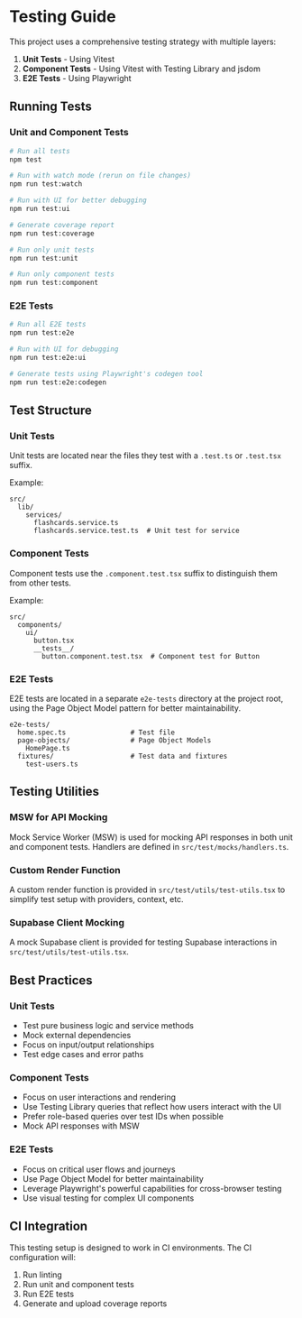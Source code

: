# Testing Guide

This project uses a comprehensive testing strategy with multiple layers:

1. **Unit Tests** - Using Vitest
2. **Component Tests** - Using Vitest with Testing Library and jsdom
3. **E2E Tests** - Using Playwright

## Running Tests

### Unit and Component Tests

```bash
# Run all tests
npm test

# Run with watch mode (rerun on file changes)
npm run test:watch

# Run with UI for better debugging
npm run test:ui

# Generate coverage report
npm run test:coverage

# Run only unit tests
npm run test:unit

# Run only component tests
npm run test:component
```

### E2E Tests

```bash
# Run all E2E tests
npm run test:e2e

# Run with UI for debugging
npm run test:e2e:ui

# Generate tests using Playwright's codegen tool
npm run test:e2e:codegen
```

## Test Structure

### Unit Tests

Unit tests are located near the files they test with a `.test.ts` or `.test.tsx` suffix.

Example:
```
src/
  lib/
    services/
      flashcards.service.ts
      flashcards.service.test.ts  # Unit test for service
```

### Component Tests

Component tests use the `.component.test.tsx` suffix to distinguish them from other tests.

Example:
```
src/
  components/
    ui/
      button.tsx
      __tests__/
        button.component.test.tsx  # Component test for Button
```

### E2E Tests

E2E tests are located in a separate `e2e-tests` directory at the project root, using the Page Object Model pattern for better maintainability.

```
e2e-tests/
  home.spec.ts                # Test file
  page-objects/               # Page Object Models
    HomePage.ts
  fixtures/                   # Test data and fixtures
    test-users.ts
```

## Testing Utilities

### MSW for API Mocking

Mock Service Worker (MSW) is used for mocking API responses in both unit and component tests. Handlers are defined in `src/test/mocks/handlers.ts`.

### Custom Render Function

A custom render function is provided in `src/test/utils/test-utils.tsx` to simplify test setup with providers, context, etc.

### Supabase Client Mocking

A mock Supabase client is provided for testing Supabase interactions in `src/test/utils/test-utils.tsx`.

## Best Practices

### Unit Tests

- Test pure business logic and service methods
- Mock external dependencies
- Focus on input/output relationships
- Test edge cases and error paths

### Component Tests

- Focus on user interactions and rendering
- Use Testing Library queries that reflect how users interact with the UI
- Prefer role-based queries over test IDs when possible
- Mock API responses with MSW

### E2E Tests

- Focus on critical user flows and journeys
- Use Page Object Model for better maintainability
- Leverage Playwright's powerful capabilities for cross-browser testing
- Use visual testing for complex UI components

## CI Integration

This testing setup is designed to work in CI environments. The CI configuration will:

1. Run linting
2. Run unit and component tests
3. Run E2E tests
4. Generate and upload coverage reports 